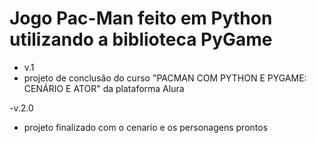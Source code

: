 # Jogo Pac-Man feito em Python utilizando a biblioteca PyGame

- v.1 
- projeto de conclusão do curso "PACMAN COM PYTHON E PYGAME: CENÁRIO E ATOR" da plataforma Alura

-v.2.0
- projeto finalizado com o cenario e os personagens prontos